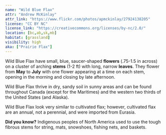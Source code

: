 ```yaml
---
name: "Wild Blue Flax"
attr: "Andrew McKinlay"
attr_link: "https://www.flickr.com/photos/apmckinlay/27924138205"
license: "CC BY NC"
license_link: "https://creativecommons.org/licenses/by-nc/2.0/"
location: [bc,ab,sk,mb]
habitat: [grassland]
visibility: high
aka: ["Prairie Flax"]
---
```

Wild Blue Flax have small, blue, saucer-shaped **flowers** (.75-1.5 in across) on a cluster of arching **stems** (1-2 ft) with long, narrow **leaves**. They flower from **May** to **July** with one flower appearing at a time on each stem, opening in the morning and closing by late afternoon.

Wild Blue Flax thrive in dry, sandy soil in sunny areas and can be found throughout Canada (except for the Maritimes) and the western two thirds of the United States (and Alaska).

Wild Blue Flax look very similar to cultivated flax; however, cultivated flax are an annual, not a perennial, and were imported from Eurasia.

**Did you know?** Indigenous peoples of North America used to use the tough fibrous stems for string, mats, snowshoes, fishing nets, and baskets.
